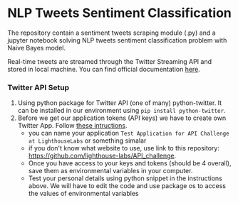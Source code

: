 # NLP Tweets Sentiment Classification
The repository contain a sentiment tweets scraping module (.py) and a jupyter notebook solving NLP tweets sentiment classification problem with Naive Bayes model.

Real-time tweets are streamed through the Twitter Streaming API and stored in local machine. You can find official documentation [here](https://developer.twitter.com/en/docs/labs/filtered-stream/overview).

### Twitter API Setup
1. Using python package for Twitter API (one of many) python-twitter. It can be installed in our environment using `pip install python-twitter`.
2. Before we get our application tokens (API keys) we have to create own Twitter App. Follow [these intructions](https://python-twitter.readthedocs.io/en/latest/getting_started.html).
    - you can name your application `Test Application for API Challenge at LighthouseLabs` or something simalar
    - if you don't know what  website to use, use link to this repository: https://github.com/lighthouse-labs/API_challenge. 
    - Once you have access to your keys and tokens (should be 4 overall), save them as environmental variables in your computer.
    - Test your personal details using python snippet in the instructions above. We will have to edit the code and use package os to access the values of environmental variables


